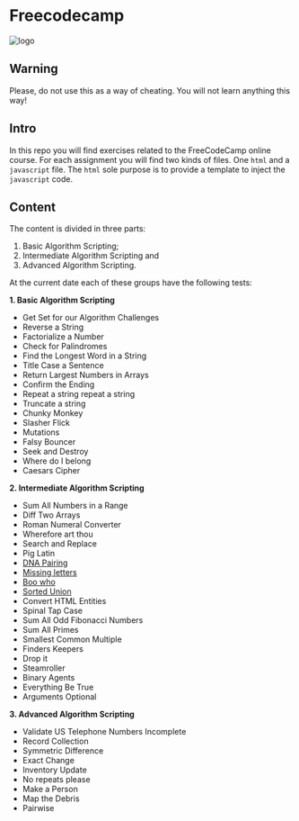 # Freecodecamp

![logo](https://thomas-ko.github.io/freecodecamp-redesign/assets/img/logo-footer.svg "FreeCodeCamp logo")

## Warning
Please, do not use this as a way of cheating. You will not learn anything this way!

## Intro
In this repo you will find exercises related to the FreeCodeCamp online course.
For each assignment you will find two kinds of files. One `html` and a
`javascript` file. The `html` sole purpose is to provide a template to inject
the `javascript` code.


## Content
The content is divided in three parts:
1. Basic Algorithm Scripting;
2. Intermediate Algorithm Scripting and
3. Advanced Algorithm Scripting.

At the current date each of these groups have the following tests:

**1. Basic Algorithm Scripting**
  * Get Set for our Algorithm Challenges
  * Reverse a String
  * Factorialize a Number
  * Check for Palindromes
  * Find the Longest Word in a String
  * Title Case a Sentence
  * Return Largest Numbers in Arrays
  * Confirm the Ending
  * Repeat a string repeat a string
  * Truncate a string
  * Chunky Monkey
  * Slasher Flick
  * Mutations
  * Falsy Bouncer
  * Seek and Destroy
  * Where do I belong
  * Caesars Cipher

**2. Intermediate Algorithm Scripting**
  * Sum All Numbers in a Range
  * Diff Two Arrays
  * Roman Numeral Converter
  * Wherefore art thou
  * Search and Replace
  * Pig Latin
  * [DNA Pairing](https://github.com/luis-alves/Freecodecamp/tree/master/DNA-Pairing)
  * [Missing letters](https://github.com/luis-alves/Freecodecamp/tree/master/Missing-Letters)
  * [Boo who](https://github.com/luis-alves/Freecodecamp/tree/master/Boo-who)
  * [Sorted Union](https://github.com/luis-alves/Freecodecamp/tree/master/Sorted-Union)
  * Convert HTML Entities
  * Spinal Tap Case
  * Sum All Odd Fibonacci Numbers
  * Sum All Primes
  * Smallest Common Multiple
  * Finders Keepers
  * Drop it
  * Steamroller
  * Binary Agents
  * Everything Be True
  * Arguments Optional

  **3. Advanced Algorithm Scripting**
  * Validate US Telephone Numbers Incomplete
  * Record Collection
  * Symmetric Difference
  * Exact Change
  * Inventory Update
  * No repeats please
  * Make a Person
  * Map the Debris
  * Pairwise

